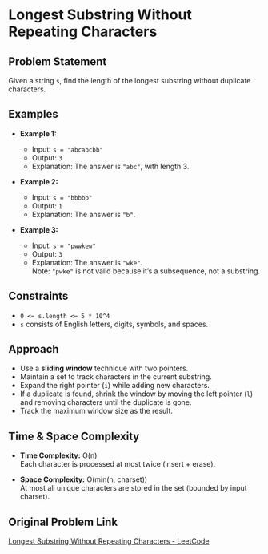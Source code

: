 # Longest Substring Without Repeating Characters

## Problem Statement

Given a string `s`, find the length of the longest substring without duplicate characters.

## Examples

- **Example 1:**
  - Input: `s = "abcabcbb"`
  - Output: `3`
  - Explanation: The answer is `"abc"`, with length 3.

- **Example 2:**
  - Input: `s = "bbbbb"`
  - Output: `1`
  - Explanation: The answer is `"b"`.

- **Example 3:**
  - Input: `s = "pwwkew"`
  - Output: `3`
  - Explanation: The answer is `"wke"`.  
    Note: `"pwke"` is not valid because it’s a subsequence, not a substring.

## Constraints

- `0 <= s.length <= 5 * 10^4`
- `s` consists of English letters, digits, symbols, and spaces.

## Approach

- Use a **sliding window** technique with two pointers.
- Maintain a set to track characters in the current substring.
- Expand the right pointer (`i`) while adding new characters.
- If a duplicate is found, shrink the window by moving the left pointer (`l`) and removing characters until the duplicate is gone.
- Track the maximum window size as the result.

## Time & Space Complexity

- **Time Complexity:** O(n)  
  Each character is processed at most twice (insert + erase).

- **Space Complexity:** O(min(n, charset))  
  At most all unique characters are stored in the set (bounded by input charset).

## Original Problem Link

[Longest Substring Without Repeating Characters - LeetCode](https://leetcode.com/problems/longest-substring-without-repeating-characters/)
